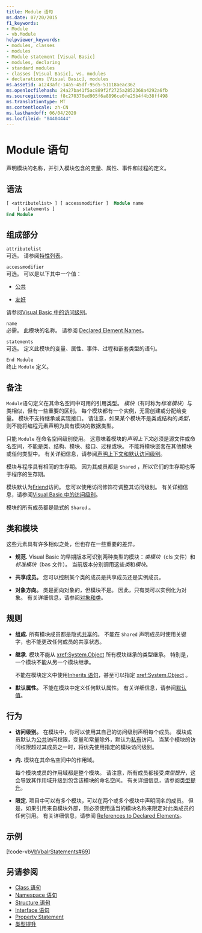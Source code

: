 ```yaml
---
title: Module 语句
ms.date: 07/20/2015
f1_keywords:
- Module
- vb.Module
helpviewer_keywords:
- modules, classes
- modules
- Module statement [Visual Basic]
- modules, declaring
- standard modules
- classes [Visual Basic], vs. modules
- declarations [Visual Basic], modules
ms.assetid: a1243afc-14a5-45df-95d5-51118aeac362
ms.openlocfilehash: 24a27ba41f5ac889f2f2725a2852368a4292a6fb
ms.sourcegitcommit: f8c270376ed905f6a8896ce0fe25b4f4b38ff498
ms.translationtype: MT
ms.contentlocale: zh-CN
ms.lasthandoff: 06/04/2020
ms.locfileid: "84404444"
---
```

# <a name="module-statement"></a>Module 语句

声明模块的名称，并引入模块包含的变量、属性、事件和过程的定义。

## <a name="syntax"></a>语法

```vb
[ <attributelist> ] [ accessmodifier ]  Module name
    [ statements ]
End Module
```

## <a name="parts"></a>组成部分

`attributelist`  
可选。 请参阅[特性列表](attribute-list.md)。

`accessmodifier`  
可选。 可以是以下其中一个值：

- [公共](../modifiers/public.md)

- [友好](../modifiers/friend.md)

请参阅[Visual Basic 中的访问级别](../../programming-guide/language-features/declared-elements/access-levels.md)。

`name`  
必需。 此模块的名称。 请参阅 [Declared Element Names](../../programming-guide/language-features/declared-elements/declared-element-names.md)。

`statements`  
可选。 定义此模块的变量、属性、事件、过程和嵌套类型的语句。

`End Module`  
终止 `Module` 定义。

## <a name="remarks"></a>备注

`Module`语句定义在其命名空间中可用的引用类型。 *模块*（有时称为*标准模块*）与类相似，但有一些重要的区别。 每个模块都有一个实例，无需创建或分配给变量。 模块不支持继承或实现接口。 请注意，如果某个模块不是类或结构的*类型*，则不能将编程元素声明为具有模块的数据类型。

只能 `Module` 在命名空间级别使用。 这意味着模块的*声明上下文*必须是源文件或命名空间，不能是类、结构、模块、接口、过程或块。 不能将模块嵌套在其他模块或任何类型中。 有关详细信息，请参阅[声明上下文和默认访问级别](declaration-contexts-and-default-access-levels.md)。

模块与程序具有相同的生存期。 因为其成员都是 `Shared` ，所以它们的生存期也等于程序的生存期。

模块默认为[Friend](../modifiers/friend.md)访问。 您可以使用访问修饰符调整其访问级别。 有关详细信息，请参阅[Visual Basic 中的访问级别](../../programming-guide/language-features/declared-elements/access-levels.md)。

模块的所有成员都是隐式的 `Shared` 。

## <a name="classes-and-modules"></a>类和模块

这些元素具有许多相似之处，但也存在一些重要的差异。

- **规范.** Visual Basic 的早期版本可识别两种类型的模块：*类模块*（cls 文件）和*标准模块*（bas 文件）。 当前版本分别调用这些*类*和*模块*。

- **共享成员。** 您可以控制某个类的成员是共享成员还是实例成员。

- **对象方向。** 类是面向对象的，但模块不是。 因此，只有类可以实例化为对象。 有关详细信息，请参阅[对象和类](../../programming-guide/language-features/objects-and-classes/index.md)。

## <a name="rules"></a>规则

- **组成.** 所有模块成员都是隐式[共享](../modifiers/shared.md)的。 不能在 `Shared` 声明成员时使用关键字，也不能更改任何成员的共享状态。

- **继承.** 模块不能从 <xref:System.Object> 所有模块继承的类型继承。 特别是，一个模块不能从另一个模块继承。

  不能在模块定义中使用[Inherits 语句](inherits-statement.md)，甚至可以指定 <xref:System.Object> 。

- **默认属性。** 不能在模块中定义任何默认属性。 有关详细信息，请参阅[默认值](../modifiers/default.md)。

## <a name="behavior"></a>行为

- **访问级别。** 在模块中，你可以使用其自己的访问级别声明每个成员。 模块成员默认为[公共](../modifiers/public.md)访问权限，变量和常量除外，默认为[私有](../modifiers/private.md)访问。 当某个模块的访问权限超过其成员之一时，将优先使用指定的模块访问级别。

- **内.** 模块在其命名空间中的作用域。

  每个模块成员的作用域都是整个模块。 请注意，所有成员都接受*类型提升*，这会导致其作用域升级到包含该模块的命名空间。 有关详细信息，请参阅[类型提升](../../programming-guide/language-features/declared-elements/type-promotion.md)。

- **限定.** 项目中可以有多个模块，可以在两个或多个模块中声明同名的成员。 但是，如果引用来自模块外部，则必须使用适当的模块名称来限定对此类成员的任何引用。 有关详细信息，请参阅 [References to Declared Elements](../../programming-guide/language-features/declared-elements/references-to-declared-elements.md)。

## <a name="example"></a>示例

[!code-vb[VbVbalrStatements#69](~/samples/snippets/visualbasic/VS_Snippets_VBCSharp/VbVbalrStatements/VB/Class1.vb#69)]

## <a name="see-also"></a>另请参阅

- [Class 语句](class-statement.md)
- [Namespace 语句](namespace-statement.md)
- [Structure 语句](structure-statement.md)
- [Interface 语句](interface-statement.md)
- [Property Statement](property-statement.md)
- [类型提升](../../programming-guide/language-features/declared-elements/type-promotion.md)
